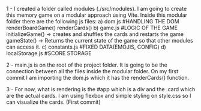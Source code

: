 1 - I created a folder called modules (./src/modules). I am going to create this memory game on a modular approach using Vite.
Inside this modular folder there are the following js files:
a) dom.js #HANDLING THE DOM
renderBoardGame()
renderCards()
b) game.js #LOGIC OF THE GAME
initializeGame() -> creates and shuffles the cards and restarts the game
gameState() -> Returns the current state of the game so that other modules can access it.
c) constants.js #FIXED DATA(EMOJIS, CONFIG)
d) localStorage.js #SCORE STORAGE

2 - main.js is on the root of the project folder. It is going to be the connection between all the files inside the modular folder.
On my first commit I am importing the dom.js which it has the renderCards() function.

3 - For now, what is rendering is the #app which is a div and the .card which are the actual cards. I am using flexbox and simple styling on style.css so I can visualize the cards. (First commit)

